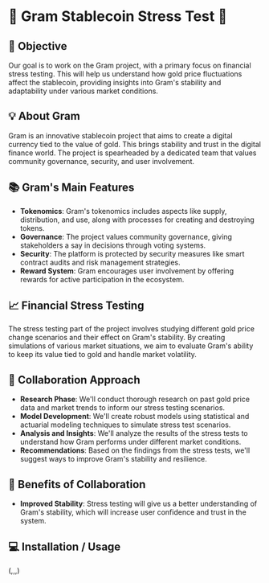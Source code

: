 # 🚀 **Gram Stablecoin Stress Test** 🚀

## 🎯 **Objective**

Our goal is to work on the Gram project, with a primary focus on financial stress testing. This will help us understand how gold price fluctuations affect the stablecoin, providing insights into Gram's stability and adaptability under various market conditions.

## 💡 **About Gram**

Gram is an innovative stablecoin project that aims to create a digital currency tied to the value of gold. This brings stability and trust in the digital finance world. The project is spearheaded by a dedicated team that values community governance, security, and user involvement.

## 📚 **Gram's Main Features**

- **Tokenomics**: Gram's tokenomics includes aspects like supply, distribution, and use, along with processes for creating and destroying tokens.
- **Governance**: The project values community governance, giving stakeholders a say in decisions through voting systems.
- **Security**: The platform is protected by security measures like smart contract audits and risk management strategies.
- **Reward System**: Gram encourages user involvement by offering rewards for active participation in the ecosystem.

## 📈 **Financial Stress Testing**

The stress testing part of the project involves studying different gold price change scenarios and their effect on Gram's stability. By creating simulations of various market situations, we aim to evaluate Gram's ability to keep its value tied to gold and handle market volatility.

## 🤝 **Collaboration Approach**

- **Research Phase**: We'll conduct thorough research on past gold price data and market trends to inform our stress testing scenarios.
- **Model Development**: We'll create robust models using statistical and actuarial modeling techniques to simulate stress test scenarios.
- **Analysis and Insights**: We'll analyze the results of the stress tests to understand how Gram performs under different market conditions.
- **Recommendations**: Based on the findings from the stress tests, we'll suggest ways to improve Gram's stability and resilience.

## 🎁 **Benefits of Collaboration**

- **Improved Stability**: Stress testing will give us a better understanding of Gram's stability, which will increase user confidence and trust in the system.

## 💻 **Installation / Usage**

(,,,)

